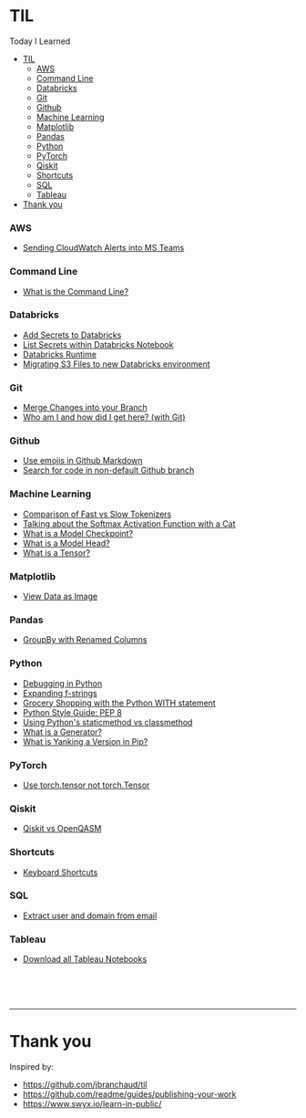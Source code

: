 # TIL
Today I Learned

- [TIL](#til)
    - [AWS](#aws)
    - [Command Line](#command-line)
    - [Databricks](#databricks)
    - [Git](#git)
    - [Github](#github)
    - [Machine Learning](#machine-learning)
    - [Matplotlib](#matplotlib)
    - [Pandas](#pandas)
    - [Python](#python)
    - [PyTorch](#pytorch)
    - [Qiskit](#qiskit)
    - [Shortcuts](#shortcuts)
    - [SQL](#sql)
    - [Tableau](#tableau)
- [Thank you](#thank-you)

### AWS
- [Sending CloudWatch Alerts into MS Teams](aws/cloudwatch_to_ms_teams.md)

### Command Line
- [What is the Command Line?](command_line/what_is_cli.md)

### Databricks
- [Add Secrets to Databricks](databricks/adding_secrets.md)
- [List Secrets within Databricks Notebook](databricks/list_secrets.md)
- [Databricks Runtime](databricks/runtime.md)
- [Migrating S3 Files to new Databricks environment](databricks/migrate_s3_files.md)

### Git
- [Merge Changes into your Branch](git/merge_changes_into_branch.md)
- [Who am I and how did I get here? (with Git)](git/git_user_and_remote.md)

### Github
- [Use emojis in Github Markdown](github/use_emojis_in_github.md)
- [Search for code in non-default Github branch](github/search_non_default_branch.md)

### Machine Learning
- [Comparison of Fast vs Slow Tokenizers](machine_learning/fast_vs_slow_tokenizers.md)
- [Talking about the Softmax Activation Function with a Cat](machine_learning/softmax_activation_function.md)
- [What is a Model Checkpoint?](machine_learning/what_is_a_checkpoint.md)
- [What is a Model Head?](machine_learning/what_is_a_model_head.md)
- [What is a Tensor?](machine_learning/what_is_a_tensor.md)

### Matplotlib
- [View Data as Image](matplotlib/view_data_as_image.md)

### Pandas
- [GroupBy with Renamed Columns](pandas/pandas_groupby.md)

### Python
- [Debugging in Python](python/debugging.md)
- [Expanding f-strings](python/expanding_f_strings.md)
- [Grocery Shopping with the Python WITH statement](python/python_with.md)
- [Python Style Guide: PEP 8](python/pep8.md)
- [Using Python's staticmethod vs classmethod](python/staticmethod_v_classmethod.md)
- [What is a Generator?](python/what_is_a_generator.md)
- [What is Yanking a Version in Pip?](python/yanked_version_pip.md)

### PyTorch
- [Use torch.tensor not torch.Tensor](pytorch/tensor_vs_Tensor.md)

### Qiskit
- [Qiskit vs OpenQASM](qiskit/qiskit_vs_openqasm.md)

### Shortcuts
- [Keyboard Shortcuts](shortcuts/keyboard_shortcuts.md)

### SQL
- [Extract user and domain from email](sql/extract_user_and_domain_from_email.md)

### Tableau
- [Download all Tableau Notebooks](tableau/download_notebooks.md)

<br>
<br>
<br>
  
***
# Thank you
Inspired by:
* https://github.com/jbranchaud/til
* https://github.com/readme/guides/publishing-your-work
* https://www.swyx.io/learn-in-public/